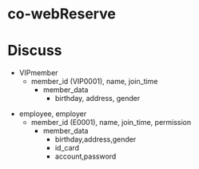 # co-webReserve

# Discuss

- VIPmember
  - member_id (VIP0001), name, join_time
    - member_data
      - birthday, address, gender

* employee, employer
  - member_id (E0001), name, join_time, permission
    - member_data
      - birthday,address,gender
      - id_card
      - account,password
